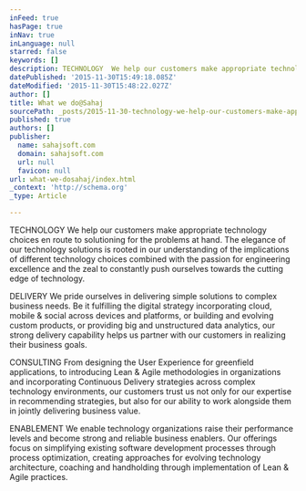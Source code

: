 ```yaml
---
inFeed: true
hasPage: true
inNav: true
inLanguage: null
starred: false
keywords: []
description: TECHNOLOGY  We help our customers make appropriate technology choices en route to solutioning for the problems at hand. The elegance of our technology solutions
datePublished: '2015-11-30T15:49:18.085Z'
dateModified: '2015-11-30T15:48:22.027Z'
author: []
title: What we do@Sahaj
sourcePath: _posts/2015-11-30-technology-we-help-our-customers-make-appropriate-technolog.md
published: true
authors: []
publisher:
  name: sahajsoft.com
  domain: sahajsoft.com
  url: null
  favicon: null
url: what-we-dosahaj/index.html
_context: 'http://schema.org'
_type: Article

---
```

TECHNOLOGY We help our customers make appropriate technology choices en route to solutioning for the problems at hand. The elegance of our technology solutions is rooted in our understanding of the implications of different technology choices combined with the passion for engineering excellence and the zeal to constantly push ourselves towards the cutting edge of technology. 

DELIVERY We pride ourselves in delivering simple solutions to complex business needs. Be it fulfilling the digital strategy incorporating cloud, mobile & social across devices and platforms, or building and evolving custom products, or providing big and unstructured data analytics, our strong delivery capability helps us partner with our customers in realizing their business goals. 

CONSULTING From designing the User Experience for greenfield applications, to introducing Lean & Agile methodologies in organizations and incorporating Continuous Delivery strategies across complex technology environments, our customers trust us not only for our expertise in recommending strategies, but also for our ability to work alongside them in jointly delivering business value. 

ENABLEMENT We enable technology organizations raise their performance levels and become strong and reliable business enablers. Our offerings focus on simplifying existing software development processes through process optimization, creating approaches for evolving technology architecture, coaching and handholding through implementation of Lean & Agile practices.